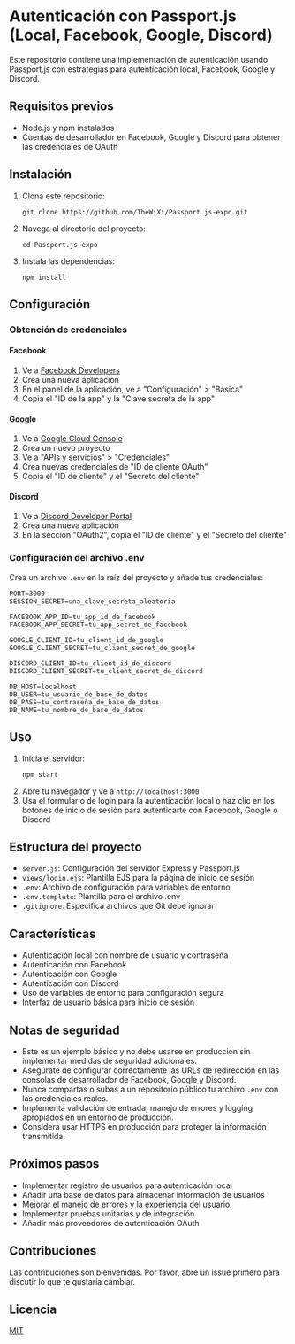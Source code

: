 # Autenticación con Passport.js (Local, Facebook, Google, Discord)

Este repositorio contiene una implementación de autenticación usando Passport.js con estrategias para autenticación local, Facebook, Google y Discord.

## Requisitos previos

- Node.js y npm instalados
- Cuentas de desarrollador en Facebook, Google y Discord para obtener las credenciales de OAuth

## Instalación

1. Clona este repositorio:
   ```
   git clone https://github.com/TheWiXi/Passport.js-expo.git
   ```
2. Navega al directorio del proyecto:
   ```
   cd Passport.js-expo
   ```
3. Instala las dependencias:
   ```
   npm install
   ```

## Configuración

### Obtención de credenciales

#### Facebook

1. Ve a [Facebook Developers](https://developers.facebook.com/)
2. Crea una nueva aplicación
3. En el panel de la aplicación, ve a "Configuración" > "Básica"
4. Copia el "ID de la app" y la "Clave secreta de la app"

#### Google

1. Ve a [Google Cloud Console](https://console.cloud.google.com/)
2. Crea un nuevo proyecto
3. Ve a "APIs y servicios" > "Credenciales"
4. Crea nuevas credenciales de "ID de cliente OAuth"
5. Copia el "ID de cliente" y el "Secreto del cliente"

#### Discord

1. Ve a [Discord Developer Portal](https://discord.com/developers/applications)
2. Crea una nueva aplicación
3. En la sección "OAuth2", copia el "ID de cliente" y el "Secreto del cliente"

### Configuración del archivo .env

Crea un archivo `.env` en la raíz del proyecto y añade tus credenciales:

```
PORT=3000
SESSION_SECRET=una_clave_secreta_aleatoria

FACEBOOK_APP_ID=tu_app_id_de_facebook
FACEBOOK_APP_SECRET=tu_app_secret_de_facebook

GOOGLE_CLIENT_ID=tu_client_id_de_google
GOOGLE_CLIENT_SECRET=tu_client_secret_de_google

DISCORD_CLIENT_ID=tu_client_id_de_discord
DISCORD_CLIENT_SECRET=tu_client_secret_de_discord

DB_HOST=localhost
DB_USER=tu_usuario_de_base_de_datos
DB_PASS=tu_contraseña_de_base_de_datos
DB_NAME=tu_nombre_de_base_de_datos
```

## Uso

1. Inicia el servidor:
   ```
   npm start
   ```
2. Abre tu navegador y ve a `http://localhost:3000`
3. Usa el formulario de login para la autenticación local o haz clic en los botones de inicio de sesión para autenticarte con Facebook, Google o Discord

## Estructura del proyecto

- `server.js`: Configuración del servidor Express y Passport.js
- `views/login.ejs`: Plantilla EJS para la página de inicio de sesión
- `.env`: Archivo de configuración para variables de entorno
- `.env.template`: Plantilla para el archivo .env
- `.gitignore`: Especifica archivos que Git debe ignorar

## Características

- Autenticación local con nombre de usuario y contraseña
- Autenticación con Facebook
- Autenticación con Google
- Autenticación con Discord
- Uso de variables de entorno para configuración segura
- Interfaz de usuario básica para inicio de sesión

## Notas de seguridad

- Este es un ejemplo básico y no debe usarse en producción sin implementar medidas de seguridad adicionales.
- Asegúrate de configurar correctamente las URLs de redirección en las consolas de desarrollador de Facebook, Google y Discord.
- Nunca compartas o subas a un repositorio público tu archivo `.env` con las credenciales reales.
- Implementa validación de entrada, manejo de errores y logging apropiados en un entorno de producción.
- Considera usar HTTPS en producción para proteger la información transmitida.

## Próximos pasos

- Implementar registro de usuarios para autenticación local
- Añadir una base de datos para almacenar información de usuarios
- Mejorar el manejo de errores y la experiencia del usuario
- Implementar pruebas unitarias y de integración
- Añadir más proveedores de autenticación OAuth

## Contribuciones

Las contribuciones son bienvenidas. Por favor, abre un issue primero para discutir lo que te gustaría cambiar.

## Licencia

[MIT](https://choosealicense.com/licenses/mit/)
